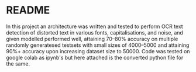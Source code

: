# README

In this project an architecture was written and tested to perform OCR text detection of distorted text in various fonts, capitalisations, and noise, and given modelled performed well, attaining 70–80% accuracy on multiple randomly generatesed testsets with small sizes of 4000–5000 and attaining 90%+ accuracy upon increasing dataset size to 50000.
Code was tested on google colab as ipynb's but here attached is the converted python file for the same.
